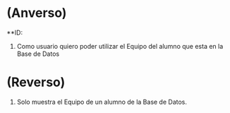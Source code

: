 
# (Anverso)

**ID:

1. Como usuario quiero poder utilizar el Equipo del alumno que esta en la Base de Datos
 
# (Reverso)

1. Solo muestra el Equipo de un alumno de la Base de Datos.
